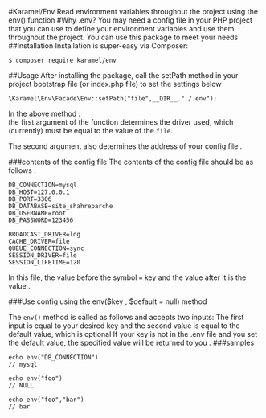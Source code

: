 #Karamel/Env
Read environment variables throughout the project using the env() function
#Why .env?
You may need a config file in your PHP project that you can use to define your environment variables and use them throughout the project.
You can use this package to meet your needs
##Installation
Installation is super-easy via Composer:


```
$ composer require karamel/env
```

##Usage
After installing the package, call the setPath method in your project bootstrap  file (or index.php file) to set the settings below
```
\Karamel\Env\Facade\Env::setPath("file",__DIR__."./.env");
```

In the above method : <br />
 the first argument of the function determines the driver used, which (currently) must be equal to the value of the `file`. <br />

The second argument also determines the address of your config file . <br />

###contents of the config file
The contents of the config file should be as follows :
```
DB_CONNECTION=mysql
DB_HOST=127.0.0.1
DB_PORT=3306
DB_DATABASE=site_shahreparche
DB_USERNAME=root
DB_PASSWORD=123456

BROADCAST_DRIVER=log
CACHE_DRIVER=file
QUEUE_CONNECTION=sync
SESSION_DRIVER=file
SESSION_LIFETIME=120
```

In this file, the value before the symbol `=` key and the value after it is the value . </br >

###Use config using the env($key , $default = null) method

The `env()` method is called as follows and accepts two inputs:
The first input is equal to your desired key and the second value is equal to the default value, which is optional
If your key is not in the .env file and you set the default value, the specified value will be returned to you . 
###samples
```shell
echo env("DB_CONNECTION") 
// mysql
```
```shell
echo env("foo") 
// NULL
```

```shell
echo env("foo","bar") 
// bar
```
